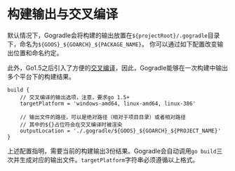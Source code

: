 # 构建输出与交叉编译

默认情况下，Gogradle会将构建的输出放置在`${projectRoot}/.gogradle`目录下，命名为`${GOOS}_${GOARCH}_${PACKAGE_NAME}`。
你可以通过如下配置改变输出位置和命名约定。

此外，Go1.5之后引入了方便的[交叉编译](https://dave.cheney.net/2015/08/22/cross-compilation-with-go-1-5)，因此，Gogradle能够在一次构建中输出多个平台下的构建结果。

```
build {
    // 交叉编译的输出选项，注意，要求go 1.5+
    targetPlatform = 'windows-amd64, linux-amd64, linux-386'
    
    // 输出文件的路径，可以是绝对路径（相对于项目目录）或者相对路径
    // 其中的${}占位符会在交叉编译时被渲染
    outputLocation = './.gogradle/${GOOS}_${GOARCH}_${PROJECT_NAME}'
}
```

上述配置指明，需要当前的构建输出3份结果。Gogradle会自动调用`go build`三次并生成对应的输出文件。`targetPlatform`字符串必须遵循以上格式。



